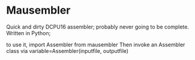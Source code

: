 Mausembler
==========

Quick and dirty DCPU16 assembler; probably never going to be complete.
Written in Python;

to use it, import Assembler from mausembler
Then invoke an Assembler class via
variable=Assembler(inputfile, outputfile)
